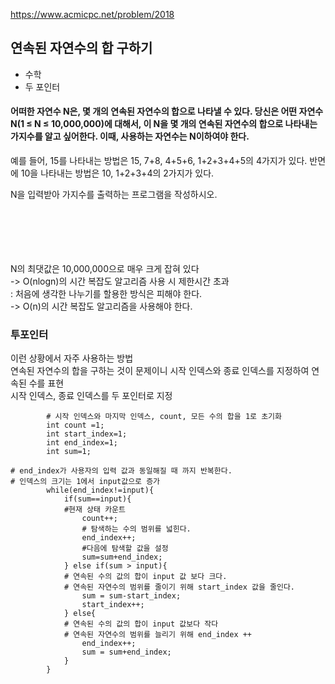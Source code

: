 https://www.acmicpc.net/problem/2018

## 연속된 자연수의 합 구하기
- 수학
- 두 포인터

#### 어떠한 자연수 N은, 몇 개의 연속된 자연수의 합으로 나타낼 수 있다. 당신은 어떤 자연수 N(1 ≤ N ≤ 10,000,000)에 대해서, 이 N을 몇 개의 연속된 자연수의 합으로 나타내는 가지수를 알고 싶어한다. 이때, 사용하는 자연수는 N이하여야 한다.

예를 들어, 15를 나타내는 방법은 15, 7+8, 4+5+6, 1+2+3+4+5의 4가지가 있다. 반면에 10을 나타내는 방법은 10, 1+2+3+4의 2가지가 있다.

N을 입력받아 가지수를 출력하는 프로그램을 작성하시오.

<br/><br/><br/>
<line/>
<br/><br/>
N의 최댓값은 10,000,000으로 매우 크게 잡혀 있다<br/>
-> O(nlogn)의 시간 복잡도 알고리즘 사용 시 제한시간 초과<br/>
: 처음에 생각한 나누기를 할용한 방식은 피해야 한다.<br/>
-> O(n)의 시간 복잡도 알고리즘을 사용해야 한다.<br/>
### 투포인터
이런 상황에서 자주 사용하는 방법<br/>
연속된 자연수의 합을 구하는 것이 문제이니 시작 인덱스와 종료 인덱스를 지정하여 연속된 수를 표현<br/>
시작 인덱스, 종료 인덱스를 두 포인터로 지정<br/>

```aidl
        # 시작 인덱스와 마지막 인덱스, count, 모든 수의 합을 1로 초기화
        int count =1;
        int start_index=1;
        int end_index=1;
        int sum=1;

# end_index가 사용자의 입력 값과 동일해질 때 까지 반복한다.
# 인덱스의 크기는 1에서 input값으로 증가
        while(end_index!=input){
            if(sum==input){
            #현재 상태 카운트
                count++;
                # 탐색하는 수의 범위를 넓힌다.
                end_index++;
                #다음에 탐색할 값을 설정
                sum=sum+end_index;
            } else if(sum > input){
            # 연속된 수의 값의 합이 input 값 보다 크다.
            # 연속된 자연수의 범위를 줄이기 위해 start_index 값을 줄인다.
                sum = sum-start_index;
                start_index++;
            } else{
            # 연속된 수의 값의 합이 input 값보다 작다
            # 연속된 자연수의 범위를 늘리기 위해 end_index ++
                end_index++;
                sum = sum+end_index;
            }
        }
```